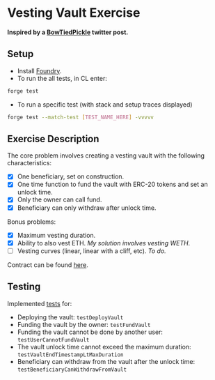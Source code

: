 # Vesting Vault Exercise

**Inspired by a [BowTiedPickle](https://twitter.com/BowTiedPickle/status/1577320682395951109/photo/1) twitter post.**

## Setup

- Install [Foundry](https://github.com/foundry-rs/foundry).
- To run the all tests, in CL enter:

```sh
forge test
```

- To run a specific test (with stack and setup traces displayed)

```sh
forge test --match-test [TEST_NAME_HERE] -vvvvv
```

## Exercise Description

The core problem involves creating a vesting vault with the following characteristics:

- [x] One beneficiary, set on construction.
- [x] One time function to fund the vault with ERC-20 tokens and set an unlock time.
- [x] Only the owner can call fund.
- [x] Beneficiary can only withdraw after unlock time.

Bonus problems:

- [x] Maximum vesting duration.
- [x] Ability to also vest ETH. _My solution involves vesting WETH_.
- [ ] Vesting curves (linear, linear with a cliff, etc). _To do._

Contract can be found [here](./src/VestingVault.sol).

## Testing

Implemented [tests](./test/VestingVault.t.sol) for:

- Deploying the vault: `testDeployVault`
- Funding the vault by the owner: `testFundVault`
- Funding the vault cannot be done by another user: `testUserCannotFundVault`
- The vault unlock time cannot exceed the maximum duration: `testVaultEndTimestampLtMaxDuration`
- Beneficiary can withdraw from the vault after the unlock time: `testBeneficiaryCanWithdrawFromVault`
